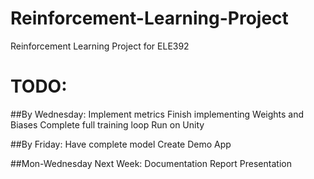 # Reinforcement-Learning-Project
Reinforcement Learning Project for ELE392

# TODO:
##By Wednesday:
Implement metrics
Finish implementing Weights and Biases
Complete full training loop
Run on Unity

##By Friday:
Have complete model
Create Demo App

##Mon-Wednesday Next Week:
Documentation
Report
Presentation
